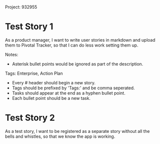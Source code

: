 Project: 932955

# Test Story 1

As a product manager,
I want to write user stories in markdown and upload them to Pivotal Tracker,
so that I can do less work setting them up.

Notes:
* Asterisk bullet points would be ignored as part of the description.

Tags: Enterprise, Action Plan

- Every # header should begin a new story.
- Tags should be prefixed by 'Tags:' and be comma seperated.
- Tasks should appear at the end as a hyphen bullet point.
- Each bullet point should be a new task.

# Test Story 2

As a test story,
I want to be registered as a separate story without all the bells and whistles,
so that we know the app is working.
